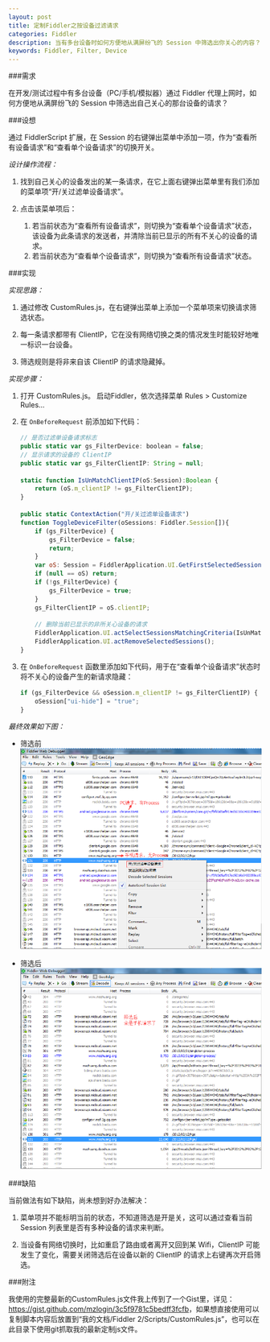 ```yaml
---
layout: post
title: 定制Fiddler之按设备过滤请求
categories: Fiddler
description: 当有多台设备时如何方便地从满屏纷飞的 Session 中筛选出你关心的内容？
keywords: Fiddler, Filter, Device
---
```


###需求

在开发/测试过程中有多台设备（PC/手机/模拟器）通过 Fiddler 代理上网时，如何方便地从满屏纷飞的 Session 中筛选出自己关心的那台设备的请求？

###设想

通过 FiddlerScript 扩展，在 Session 的右键弹出菜单中添加一项，作为“查看所有设备请求”和“查看单个设备请求”的切换开关。

*设计操作流程：*

1. 找到自己关心的设备发出的某一条请求，在它上面右键弹出菜单里有我们添加的菜单项“开/关过滤单设备请求”。

2. 点击该菜单项后：
    1. 若当前状态为“查看所有设备请求”，则切换为“查看单个设备请求”状态，该设备为此条请求的发送者，并清除当前已显示的所有不关心的设备的请求。
    2. 若当前状态为“查看单个设备请求”，则切换为“查看所有设备请求”状态。

###实现

*实现思路：*

1. 通过修改 CustomRules.js，在右键弹出菜单上添加一个菜单项来切换请求筛选状态。

2. 每一条请求都带有 ClientIP，它在没有网络切换之类的情况发生时能较好地唯一标识一台设备。

3. 筛选规则是将非来自该 ClientIP 的请求隐藏掉。

*实现步骤：*

1. 打开 CustomRules.js。
    启动Fiddler，依次选择菜单 Rules > Customize Rules...

2. 在 `OnBeforeRequest` 前添加如下代码：

    ```js
    // 是否过滤单设备请求标志
    public static var gs_FilterDevice: boolean = false;
    // 显示请求的设备的 ClientIP
    public static var gs_FilterClientIP: String = null;

    static function IsUnMatchClientIP(oS:Session):Boolean {
        return (oS.m_clientIP != gs_FilterClientIP);
    }

    public static ContextAction("开/关过滤单设备请求")
    function ToggleDeviceFilter(oSessions: Fiddler.Session[]){
        if (gs_FilterDevice) {
            gs_FilterDevice = false;
            return;
        }
        var oS: Session = FiddlerApplication.UI.GetFirstSelectedSession();
        if (null == oS) return;
        if (!gs_FilterDevice) {
            gs_FilterDevice = true;
        }
        gs_FilterClientIP = oS.clientIP;

        // 删除当前已显示的非所关心设备的请求
        FiddlerApplication.UI.actSelectSessionsMatchingCriteria(IsUnMatchClientIP);
        FiddlerApplication.UI.actRemoveSelectedSessions();
    }
    ```

3. 在 `OnBeforeRequest` 函数里添加如下代码，用于在“查看单个设备请求”状态时将不关心的设备产生的新请求隐藏：

    ```js
    if (gs_FilterDevice && oSession.m_clientIP != gs_FilterClientIP) {
        oSession["ui-hide"] = "true";
    }
    ```

*最终效果如下图：*

* 筛选前
    ![](/images/posts/fiddler/fiddler-filter-by-device-before.png)

* 筛选后
    ![](/images/posts/fiddler/fiddler-filter-by-device-after.png)

###缺陷

当前做法有如下缺陷，尚未想到好办法解决：  

1. 菜单项并不能标明当前的状态，不知道筛选是开是关，这可以通过查看当前 Session 列表里是否有多种设备的请求来判断。

2. 当设备有网络切换时，比如重启了路由或者离开又回到某 Wifi，ClientIP 可能发生了变化，需要关闭筛选后在设备以新的 ClientIP 的请求上右键再次开启筛选。

###附注

我使用的完整最新的CustomRules.js文件我上传到了一个Gist里，详见：<https://gist.github.com/mzlogin/3c5f9781c5bedff3fcfb>，如果想直接使用可以复制脚本内容后放置到“我的文档/Fiddler 2/Scripts/CustomRules.js”，也可以在此目录下使用git抓取我的最新定制js文件。

